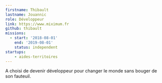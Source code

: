 ```yaml
---
firstname: Thibault
lastname: Jouannic
role: Développeur
link: https://www.miximum.fr
github: thibault
missions:
  - start: '2018-08-01'
    end: '2019-08-01'
    status: independent
startups:
    - aides-territoires
---
```


A choisi de devenir développeur pour changer le monde sans bouger de son fauteuil.
